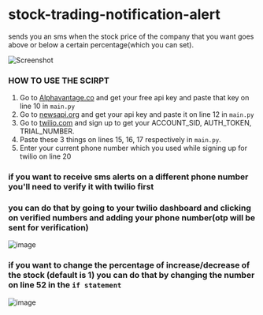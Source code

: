 # stock-trading-notification-alert

sends you an sms when the stock price of the company that you want goes above or below a certain percentage(which you can set).

![Screenshot](https://user-images.githubusercontent.com/84438200/149450102-c1e4c08e-aeb2-4926-a19f-853afb88177c.jpg)

### HOW TO USE THE SCIRPT

1. Go to [Alphavantage.co](https://www.alphavantage.co/) and get your free api key and paste that key on line 10 in `main.py`
2. Go to [newsapi.org](https://newsapi.org/) and get your api key and paste it on line 12 in `main.py`
3. Go to [twilio.com](https://www.twilio.com/) and sign up to get your ACCOUNT_SID, AUTH_TOKEN, TRIAL_NUMBER.
4. Paste these 3 things on lines 15, 16, 17 respectively in `main.py`.
5. Enter your current phone number which you used while signing up for twilio on line 20 

### if you want to receive sms alerts on a different phone number you'll need to verify it with twilio first 
### you can do that by going to your twilio dashboard and clicking on verified numbers and adding your phone number(otp will be sent for verification)

![image](https://user-images.githubusercontent.com/84438200/149449903-6a7fb89a-a12c-4d4b-87bd-cc63ba6ad080.png)

### if you want to change the percentage of increase/decrease of the stock (default is 1) you can do that by changing the number on line 52 in the `if statement`
![image](https://user-images.githubusercontent.com/84438200/149450361-670fbcfc-fd8b-4031-8cf4-33a1a5d9a88c.png)
